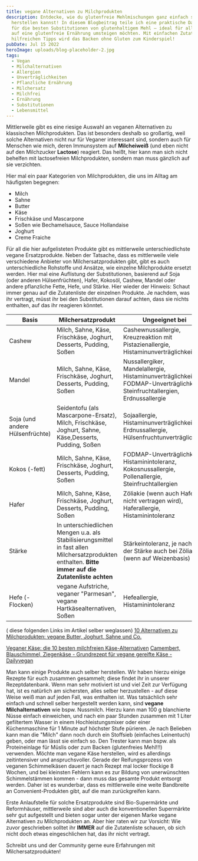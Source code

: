 ```yaml
---
title: vegane Alternativen zu Milchprodukten
description: Entdecke, wie du glutenfreie Mehlmischungen ganz einfach selbst
  herstellen kannst! In diesem Blogbeitrag teile ich eine praktische Daumenregel
  für die besten Substitutionen von glutenhaltigem Mehl – ideal für alle, die
  auf eine glutenfreie Ernährung umsteigen möchten. Mit einfachen Zutaten und
  hilfreichen Tipps wird das Backen ohne Gluten zum Kinderspiel!
pubDate: Jul 15 2022
heroImage: uploads/blog-placeholder-2.jpg
tags:
  - Vegan
  - Milchalternativen
  - Allergien
  - Unverträglichkeiten
  - Pflanzliche Ernährung
  - Milchersatz
  - Milchfrei
  - Ernährung
  - Substitutionen
  - Lebensmittel
---
```


Mittlerweile gibt es eine riesige Auswahl an veganen Alternativen zu klassischen Milchprodukten. Das ist besonders deshalb so großartig, weil solche Alternativen nicht nur für Veganer interessant sind, sondern auch für Menschen wie mich, deren Immunsystem auf **Milcheiweiß** (und eben nicht auf den Milchzucker **Lactose**) reagiert. Das heißt, hier kann man sich nicht behelfen mit lactosefreien Milchprodukten, sondern man muss gänzlich auf sie verzichten.

Hier mal ein paar Kategorien von Milchprodukten, die uns im Alltag am häufigsten begegnen:

- Milch
- Sahne
- Butter
- Käse
- Frischkäse und Mascarpone
- Soßen wie Bechamelsauce, Sauce Hollandaise
- Joghurt
- Creme Fraiche

Für all die hier aufgelisteten Produkte gibt es mittlerweile unterschiedlichste vegane Ersatzprodukte. Neben der Tatsache, dass es mittlerweile viele verschiedene Anbieter von Milchersatzprodukten gibt, gibt es auch unterschiedliche Rohstoffe und Ansätze, wie einzelne Milchprodukte ersetzt werden. Hier mal eine Auflistung der Substitutionen, basierend auf Soja (oder anderen Hülsenfrüchten), Hafer, Kokosöl, Cashew, Mandel oder andere pflanzliche Fette, Hefe, und Stärke. Hier wieder der Hinweis: Schaut immer genau auf die Zutatenliste der einzelnen Produkte. Je nachdem, was ihr vertragt, müsst ihr bei den Substitutionen darauf achten, dass sie nichts enthalten, auf das ihr reagieren könntet.

| Basis                           | Milchersatzprodukt                                                                                                                                   | Ungeeignet bei                                                                                                             |
| ------------------------------- | ---------------------------------------------------------------------------------------------------------------------------------------------------- | -------------------------------------------------------------------------------------------------------------------------- |
| Cashew                          | Milch, Sahne, Käse, Frischkäse, Joghurt, Desserts, Pudding, Soßen                                                                                    | Cashewnussallergie, Kreuzreaktion mit Pistazienallergie, Histaminunverträglichkeit                                         |
| Mandel                          | Milch, Sahne, Käse, Frischkäse, Joghurt, Desserts, Pudding, Soßen                                                                                    | Nussallergiker, Mandelallergie, Histaminunverträglichkeit, FODMAP-Unverträglichkeit, Steinfruchtallergien, Erdnussallergie |
| Soja (und andere Hülsenfrüchte) | Seidentofu (als Mascarpone-Ersatz), Milch, Frischkäse, Joghurt, Sahne, Käse,Desserts, Pudding, Soßen                                                 | Sojaallergie, Histaminunverträglichkeit, Erdnussallergie, Hülsenfruchtunverträglichkeit                                    |
| Kokos (-fett)                   | Milch, Sahne, Käse, Frischkäse, Joghurt, Desserts, Pudding, Soßen                                                                                    | FODMAP-Unverträglichkeit, Histaminintoleranz, Kokosnussallergie, Pollenallergie, Steinfruchtallergien                      |
| Hafer                           | Milch, Sahne, Käse, Frischkäse, Joghurt, Desserts, Pudding, Soßen                                                                                    | Zöliakie (wenn auch Hafer nicht vertragen wird), Haferallergie, Histaminintoleranz                                         |
| Stärke                          | In unterschiedlichen Mengen u.a. als Stabilisierungsmittel in fast allen Milchersatzprodukten enthalten. **Bitte immer auf die Zutatenliste achten** | Stärkeintoleranz, je nach Art der Stärke auch bei Zöliakie (wenn auf Weizenbasis)                                          |
| Hefe (-Flocken)                 | vegane Aufstriche, veganer "Parmesan", vegane Hartkäsealternativen, Soßen                                                                            | Hefeallergie, Histaminintoleranz                                                                                           |

( diese folgenden Links im Artikel selber weglassen)
[10 Alternativen zu Milchprodukten: vegane Butter, Joghurt, Sahne und Co.](https://proveg.com/de/ernaehrung/pflanzliche-alternativen/10-vegane-alternativen-zu-milchprodukten/)

[Veganer Käse: die 10 besten milchfreien Käse-Alternativen](https://proveg.com/de/ernaehrung/pflanzliche-alternativen/veganer-kaese/)
[Camembert, Blauschimmel, Ziegenkäse - Grundrezept für vegane gereifte Käse - Dailyvegan](https://www.dailyvegan.de/2021/11/02/camembert-blauschimmel-ziegenkaese-grundrezept-fuer-vegane-gereifte-kaese/)

Man kann einige Produkte auch selber herstellen. Wir haben hierzu einige Rezepte für euch zusammen gesammelt; diese findet ihr in unserer Rezeptdatenbank. Wenn man sehr motiviert ist und viel Zeit zur Verfügung hat, ist es natürlich am sichersten, alles selber herzustellen - auf diese Weise weiß man auf jeden Fall, was enthalten ist.
Was tatsächlich sehr einfach und schnell selber hergestellt werden kann, sind **vegane Milchalternativen** wie bspw. Nussmilch. Hierzu kann man 100 g blanchierte Nüsse einfach einweichen, und nach ein paar Stunden zusammen mit 1 Liter gefiltertem Wasser in einem Hochleistungsmixer oder einer Küchenmaschine für 1 Minute auf höchster Stufe pürieren. Je nach Belieben kann man die "Milch" dann noch durch ein Stoffsieb (einfaches Leinentuch) geben, oder man lässt sie einfach so. Den Trester kann man bspw. als Proteineinlage für Müslis oder zum Backen (glutenfreies Mehl!!!) verwenden.
Möchte man vegane Käse herstellen, wird es allerdings zeitintensiver und anspruchsvoller.
Gerade der Reifungsprozess von veganen Schimmelkäsen dauert je nach Rezept mal locker flockige 8 Wochen, und bei kleinsten Fehlern kann es zur Bildung von unerwünschten Schimmelstämmen kommen - dann muss das gesamte Produkt entsorgt werden. Daher ist es wunderbar, dass es mittlerweile eine weite Bandbreite an Convenient-Produkten gibt, auf die man zurückgreifen kann.

Erste Anlaufstelle für solche Ersatzprodukte sind Bio-Supermärkte und Reformhäuser, mittlerweile sind aber auch die konventionellen Supermärkte sehr gut aufgestellt und bieten sogar unter der eigenen Marke vegane Alternativen zu Milchprodukten an. Aber hier raten wir zur Vorsicht: Wie zuvor geschrieben solltet ihr **IMMER** auf die Zutatenliste schauen, ob sich nicht doch etwas eingeschlichen hat, das ihr nicht vertragt.

Schreibt uns und der Community gerne eure Erfahrungen mit Milchersatzprodukten!
